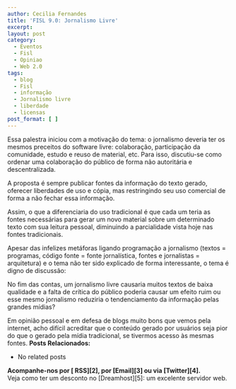 ```yaml
---
author: Cecilia Fernandes
title: 'FISL 9.0: Jornalismo Livre'
excerpt:
layout: post
category:
  - Eventos
  - Fisl
  - Opiniao
  - Web 2.0
tags:
  - blog
  - Fisl
  - informação
  - Jornalismo livre
  - liberdade
  - licensas
post_format: [ ]
---
```

Essa palestra iniciou com a motivação do tema: o jornalismo deveria ter os mesmos preceitos do software livre: colaboração, participação da comunidade, estudo e reuso de material, etc. Para isso, discutiu-se como ordenar uma colaboração do público de forma não autoritária e descentralizada.

A proposta é sempre publicar fontes da informação do texto gerado, oferecer liberdades de uso e cópia, mas restringindo seu uso comercial de forma a não fechar essa informação.

Assim, o que a diferenciaria do uso tradicional é que cada um teria as fontes necessárias para gerar um novo material sobre um determinado texto com sua leitura pessoal, diminuindo a parcialidade vista hoje nas fontes tradicionais.

Apesar das infelizes metáforas ligando programação a jornalismo (textos = programas, código fonte = fonte jornalística, fontes e jornalistas = arquitetura) e o tema não ter sido explicado de forma interessante, o tema é digno de discussão:

No fim das contas, um jornalismo livre causaria muitos textos de baixa qualidade e a falta de crítica do público poderia causar um efeito ruim ou esse mesmo jornalismo reduziria o tendenciamento da informação pelas grandes mídias?

Em opinião pessoal e em defesa de blogs muito bons que vemos pela internet, acho difícil acreditar que o conteúdo gerado por usuários seja pior do que o gerado pela mídia tradicional, se tivermos acesso às mesmas fontes. 
**Posts Relacionados:** 
*   No related posts









**Acompanhe-nos por [ RSS][2], por [Email][3] ou via [Twitter][4].**  
Veja como ter um desconto no [Dreamhost][5]: um excelente servidor web.

 [1]: https://twitter.com/share




